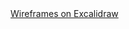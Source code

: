 <a href="https://excalidraw.com/#room=4f4a78f6fe3f31a6a7af,0MLM8_pl2SZtld-23XAS_A">
Wireframes on Excalidraw
</a>
